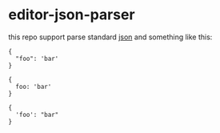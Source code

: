 # editor-json-parser

this repo support parse standard [json](http://json.org/) and something like this:

```
{
  "foo": 'bar'
}

{
  foo: 'bar'
}

{
  'foo': "bar"
}
```
